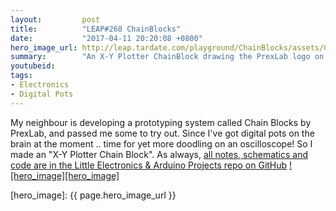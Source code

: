 ```yaml
---
layout:         post
title:          "LEAP#268 ChainBlocks"
date:           "2017-04-11 20:20:08 +0800"
hero_image_url: http://leap.tardate.com/playground/ChainBlocks/assets/ChainBlocks_build.jpg
summary:        "An X-Y Plotter ChainBlock drawing the PrexLab logo on an Oscilloscope"
youtubeid:
tags:
- Electronics
- Digital Pots
---
```


My neighbour is developing a prototyping system called Chain Blocks by PrexLab, and passed me some to try out.
Since I've got digital pots on the brain at the moment .. time for yet more doodling on an oscilloscope!
So I made an "X-Y Plotter Chain Block".
As always, [all notes, schematics and code are in the Little Electronics & Arduino Projects repo on GitHub][project]
[![hero_image][hero_image]][project]

[leap]: http://leap.tardate.com
[project]: https://github.com/tardate/LittleArduinoProjects/tree/master/playground/ChainBlocks
[hero_image]: {{ page.hero_image_url }}
